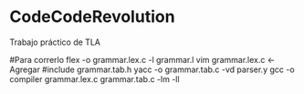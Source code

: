 # CodeCodeRevolution
Trabajo práctico de TLA

#Para correrlo
flex -o grammar.lex.c -l grammar.l
vim grammar.lex.c    <- Agregar #include grammar.tab.h
yacc -o grammar.tab.c -vd parser.y
gcc -o compiler grammar.lex.c grammar.tab.c -lm -ll

